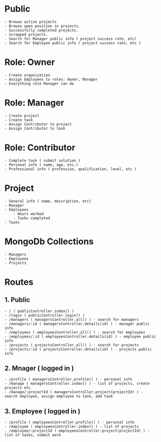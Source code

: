 # Public 
    - Browse active projects
    - Browse open position in projects.
    - Successfully completed projects.
    - Scrapped projects.
    - Search for Manager public info ( project success rate, etc)
    - Search for Employee public info ( project success rate, etc )

# Role: Owner
    - Create organization
    - Assign Employees to roles: Owner, Manager
    - Everything role Manager can do

# Role: Manager
    - Create project
    - Create task
    - Assign Contributor to project
    - Assign Contributor to task

# Role: Contributor
    - Complete task ( submit solution )
    - Personal info ( name, age, etc.)
    - Professional info ( profession, qualification, level, etc )

# Project
    - General info ( name, description, etc)
    - Manager
    - Employees 
        - Hours worked
        - Tasks completed
    - Tasks

# MongoDb Collections
    - Managers
    - Employees
    - Projects
    
# Routes
## 1. Public
    - / ( publicController.index() )
    - /login ( publicController.login() )
    - /managers ( managersController.all() ) - search for managers
    - /managers/:id ( managersController.details(id) ) - manager public info  
    - /employees ( employeesController.all() ) - search for employees
    - /employees/:id ( employeesController.details(id) ) - employee public info    
    - /projects ( projectsController.all() ) - search for projects
    - /projects/:id ( projectsController.details(id) ) - projects public info    

## 2. Mnager ( logged in )
    - /profile ( managersController.profile() ) - personal info
    - /manage ( managersController.index() ) - list of projects, create projects etc
    - /manage/:projectId ( managersController.project(projectId) ) - search employee, assign employee to task, add task

## 3. Employee ( logged in )
    - /profile ( employeesController.profile() ) - personal info
    - /employee ( employeesController.index() ) - list of projects
    - /employee/:projectId ( employeesController.project(projectId) ) - list of tasks, submit work